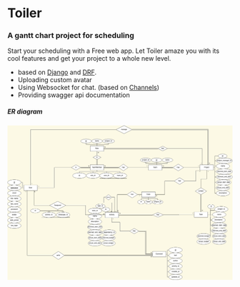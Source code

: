 # Toiler 

### A gantt chart project for scheduling

Start your scheduling with a Free web app. Let Toiler amaze you with its cool features and get your project to a whole new level.<br>


- based on [Django](https://www.djangoproject.com) and [DRF](https://www.django-rest-framework.org).
- Uploading custom avatar
- Using Websocket for chat. (based on [Channels](https://channels.readthedocs.io))
- Providing swagger api documentation

##### ER diagram
![ER diagram](docs/erd.drawio.png)